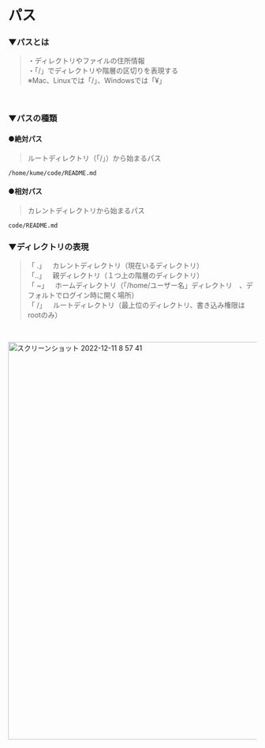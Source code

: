 # パス

### ▼パスとは
>・ディレクトリやファイルの住所情報<br>
>・「/」でディレクトリや階層の区切りを表現する<br>
>※Mac、Linuxでは「/」、Windowsでは「¥」<br>
<br>

### ▼パスの種類
#### ●絶対パス
>ルートディレクトリ（「/」）から始まるパス<br>
```
/home/kume/code/README.md
```

#### ●相対パス
>カレントディレクトリから始まるパス<br>
```
code/README.md
```

### ▼ディレクトリの表現
>「 .」&ensp;&ensp;カレントディレクトリ（現在いるディレクトリ）<br>
>「..」&ensp;&ensp;親ディレクトリ（１つ上の階層のディレクトリ）<br>
>「 ~」&ensp;&ensp;ホームディレクトリ（「/home/ユーザー名」ディレクトリ　、デフォルトでログイン時に開く場所）<br>
>「 /」&ensp;&ensp;ルートディレクトリ（最上位のディレクトリ、書き込み権限はrootのみ）<br>
<br>

<img width="804" alt="スクリーンショット 2022-12-11 8 57 41" src="https://user-images.githubusercontent.com/81621944/206880075-7dcb8de2-3814-4f6c-82bb-86e9915ba2fb.png"><br>
<br>




